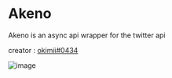 # Akeno
Akeno is an async api wrapper for the twitter api

creator : [okimii#0434](https://discord.com/users/637458038915203127)

![image](https://user-images.githubusercontent.com/92546867/151640796-f3bc5a2e-b1bf-4f3d-ae4a-f8b9821fdbfb.png)
